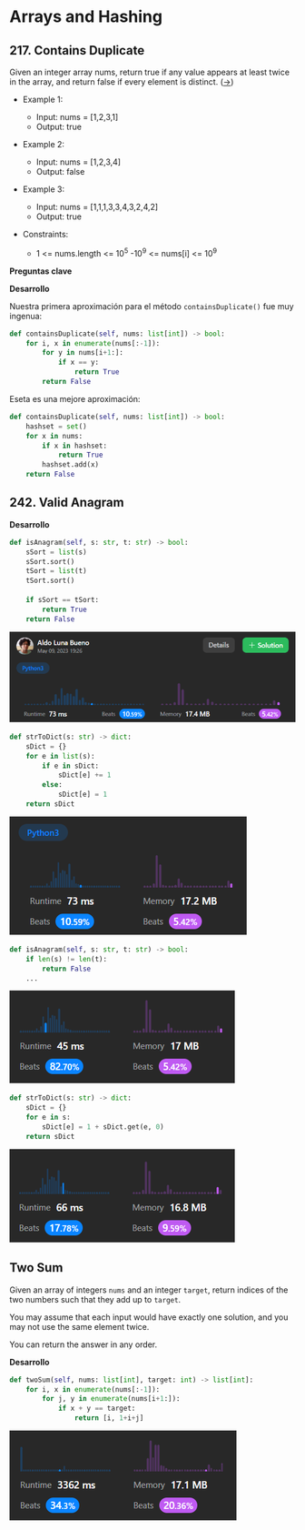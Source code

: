 # Arrays and Hashing

## 217. Contains Duplicate

Given an integer array nums, return true if any value appears at least twice in the array, and return false if every element is distinct. ([->](https://leetcode.com/problems/contains-duplicate/))

- Example 1:
  - Input: nums = [1,2,3,1]
  - Output: true
- Example 2:
  - Input: nums = [1,2,3,4]
  - Output: false
- Example 3:

  - Input: nums = [1,1,1,3,3,4,3,2,4,2]
  - Output: true

- Constraints:
  - 1 <= nums.length <= 10<sup>5</sup>
    -10<sup>9</sup> <= nums[i] <= 10<sup>9</sup>

**Preguntas clave**

**Desarrollo**

Nuestra primera aproximación para el método `containsDuplicate()` fue muy ingenua:

```py
def containsDuplicate(self, nums: list[int]) -> bool:
    for i, x in enumerate(nums[:-1]):
        for y in nums[i+1:]:
            if x == y:
                return True
        return False
```

Eseta es una mejore aproximación:

```py
def containsDuplicate(self, nums: list[int]) -> bool:
    hashset = set()
    for x in nums:            
        if x in hashset:
            return True
        hashset.add(x)
    return False
```

## 242. Valid Anagram

**Desarrollo**

```py
def isAnagram(self, s: str, t: str) -> bool:
    sSort = list(s)
    sSort.sort()
    tSort = list(t)
    tSort.sort()
    
    if sSort == tSort:
        return True
    return False
```

![](sources/2023-05-09-19-29-07.png)




```py
def strToDict(s: str) -> dict:
    sDict = {}
    for e in list(s):
        if e in sDict:                
            sDict[e] += 1
        else:
            sDict[e] = 1
    return sDict

```
![](sources/2023-05-09-20-23-47.png)


```py
def isAnagram(self, s: str, t: str) -> bool:
    if len(s) != len(t):
        return False
    ...
```

![](sources/2023-05-09-20-51-53.png)

```py
def strToDict(s: str) -> dict:
    sDict = {}
    for e in s:
        sDict[e] = 1 + sDict.get(e, 0)
    return sDict
```

![](sources/2023-05-10-13-44-54.png)

## Two Sum

Given an array of integers `nums` and an integer `target`, return indices of the two numbers such that they add up to `target`.

You may assume that each input would have exactly one solution, and you may not use the same element twice.

You can return the answer in any order.

**Desarrollo**

```py
def twoSum(self, nums: list[int], target: int) -> list[int]:
    for i, x in enumerate(nums[:-1]):
        for j, y in enumerate(nums[i+1:]):
            if x + y == target:
                return [i, 1+i+j]
```

![](sources/2023-05-10-19-38-56.png)

